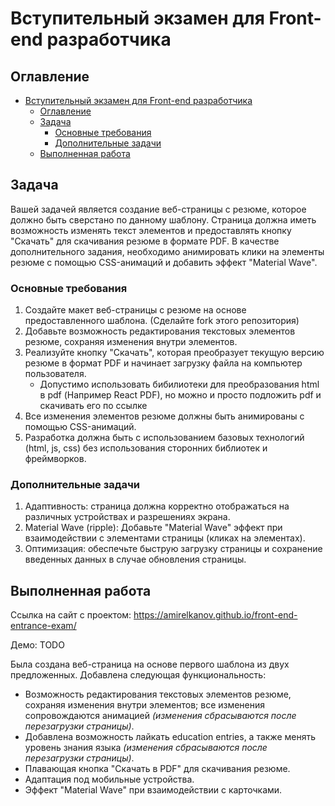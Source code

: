 # Вступительный экзамен для Front-end разработчика

## Оглавление
- [Вступительный экзамен для Front-end разработчика](#вступительный-экзамен-для-front-end-разработчика)
  - [Оглавление](#оглавление)
  - [Задача](#задача)
    - [Основные требования](#основные-требования)
    - [Дополнительные задачи](#дополнительные-задачи)
  - [Выполненная работа](#выполненная-работа)

## Задача

Вашей задачей является создание веб-страницы с резюме, которое должно быть сверстано по данному шаблону. Страница должна иметь возможность изменять текст элементов и предоставлять кнопку "Скачать" для скачивания резюме в формате PDF. В качестве дополнительного задания, необходимо анимировать клики на элементы резюме с помощью CSS-анимаций и добавить эффект "Material Wave".

### Основные требования

1. Создайте макет веб-страницы с резюме на основе предоставленного шаблона. (Сделайте fork этого репозитория)
2. Добавьте возможность редактирования текстовых элементов резюме, сохраняя изменения внутри элементов.
3. Реализуйте кнопку "Скачать", которая преобразует текущую версию резюме в формат PDF и начинает загрузку файла на компьютер пользователя.
    - Допустимо использовать бибилиотеки для преобразования html в pdf (Например React PDF), но можно и просто подложить pdf и скачивать его по ссылке
4. Все изменения элементов резюме должны быть анимированы с помощью CSS-анимаций.
5. Разработка должна быть с использованием базовых технологий (html, js, css) без использования сторонних библиотек и фреймворков.

### Дополнительные задачи

1. Адаптивность: страница должна корректно отображаться на различных устройствах и разрешениях экрана.
2. Material Wave (ripple): Добавьте "Material Wave" эффект при взаимодействии с элементами страницы (кликах на элементах).
3. Оптимизация: обеспечьте быструю загрузку страницы и сохранение введенных данных в случае обновления страницы.

## Выполненная работа

Ссылка на сайт с проектом: https://amirelkanov.github.io/front-end-entrance-exam/

Демо:
TODO

Была создана веб-страница на основе первого шаблона из двух предложенных. Добавлена следующая функциональность:
* Возможность редактирования текстовых элементов резюме, сохраняя изменения внутри элементов; все изменения сопровождаются анимацией _(изменения сбрасываются после перезагрузки страницы)_.
* Добавлена возможность лайкать education entries, а также менять уровень знания языка _(изменения сбрасываются после перезагрузки страницы)_.
* Плавающая кнопка "Скачать в PDF" для скачивания резюме.
* Адаптация под мобильные устройства.
* Эффект "Material Wave" при взаимодействии с карточками.
